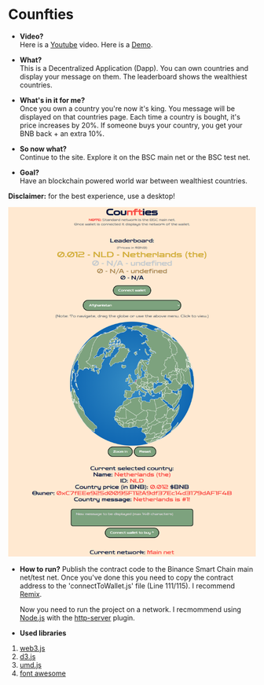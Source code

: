 # Cou**nft**ies

- **Video?**   
Here is a [Youtube](https://www.youtube.com/watch?v=h-ZkihZujCY) video. Here is a [Demo](http://westiedoge.com/world/).

- **What?**  
This is a Decentralized Application (Dapp). You can own countries and display your message on them. The leaderboard shows the wealthiest countries.  

- **What's in it for me?**  
Once you own a country you're now it's king. You message will be displayed on that countries page. Each time a country is bought, it's price increases by 20%. If someone buys your country, you get your BNB back + an extra 10%.  

- **So now what?**  
Continue to the site. Explore it on the BSC main net or the BSC test net.  

- **Goal?**  
Have an blockchain powered world war between wealthiest countries.  

**Disclaimer:** for the best experience, use a desktop!

![Screenshot of the project](./blob/screenshot.png?raw=true)

- **How to run?**
Publish the contract code to the Binance Smart Chain main net/test net. Once you've done this you need to copy the contract address to the 'connectToWallet.js' file (Line 111/115). I recommend [Remix](http://remix.ethereum.org/).

	Now you need to run the project on a network. I recmommend using [Node.js](https://nodejs.org/en/) with the [http-server](https://www.npmjs.com/package/http-server) plugin.

- **Used libraries**
1. [web3.js](https://web3js.readthedocs.io/en/v1.3.4/#)
2. [d3.js](https://d3js.org/)
3. [umd.js](https://github.com/umdjs/umd)
4. [font awesome](https://fontawesome.com/)
